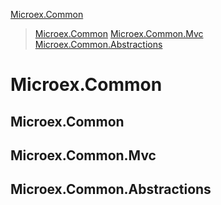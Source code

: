 [Microex.Common](#microexcommon)
  >[Microex.Common](#microexcommon-1)
  >[Microex.Common.Mvc](#microexcommonmvc)
  >[Microex.Common.Abstractions](#microexcommonabstractions)

# Microex.Common
## Microex.Common
## Microex.Common.Mvc
## Microex.Common.Abstractions
